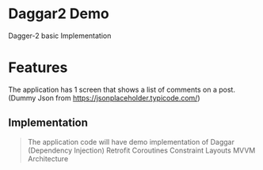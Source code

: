 # Daggar2 Demo
 Dagger-2 basic Implementation
# Features
The application has 1 screen that shows a list of comments on a post. (Dummy Json from https://jsonplaceholder.typicode.com/) 
## Implementation
> The application code will have demo implementation of Daggar (Dependency Injection)
> Retrofit
> Coroutines
> Constraint Layouts
> MVVM Architecture 
